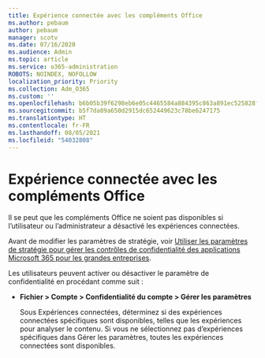 ```yaml
---
title: Expérience connectée avec les compléments Office
ms.author: pebaum
author: pebaum
manager: scotv
ms.date: 07/16/2020
ms.audience: Admin
ms.topic: article
ms.service: o365-administration
ROBOTS: NOINDEX, NOFOLLOW
localization_priority: Priority
ms.collection: Adm_O365
ms.custom: ''
ms.openlocfilehash: b6b05b39f6298eb6e05c4465584a884395c863a891ec525828f795809eeb787a
ms.sourcegitcommit: b5f7da89a650d2915dc652449623c78be6247175
ms.translationtype: HT
ms.contentlocale: fr-FR
ms.lasthandoff: 08/05/2021
ms.locfileid: "54032808"
---
```

# <a name="connected-experience-with-office-add-ins"></a>Expérience connectée avec les compléments Office

Il se peut que les compléments Office ne soient pas disponibles si l’utilisateur ou l’administrateur a désactivé les expériences connectées.

Avant de modifier les paramètres de stratégie, voir [Utiliser les paramètres de stratégie pour gérer les contrôles de confidentialité des applications Microsoft 365 pour les grandes entreprises](https://docs.microsoft.com/deployoffice/privacy/manage-privacy-controls).

Les utilisateurs peuvent activer ou désactiver le paramètre de confidentialité en procédant comme suit :

- **Fichier > Compte > Confidentialité du compte > Gérer les paramètres** 

    Sous Expériences connectées, déterminez si des expériences connectées spécifiques sont disponibles, telles que les expériences pour analyser le contenu. Si vous ne sélectionnez pas d’expériences spécifiques dans Gérer les paramètres, toutes les expériences connectées sont disponibles.
